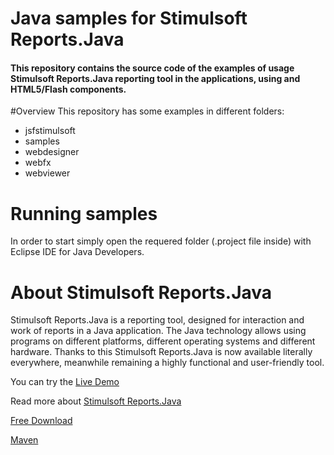 # Java samples for Stimulsoft Reports.Java

#### This repository contains the source code of the examples of usage Stimulsoft Reports.Java reporting tool in the applications, using and HTML5/Flash components.

#Overview
This repository has some examples in different folders:
* jsfstimulsoft
* samples
* webdesigner
* webfx
* webviewer

# Running samples
In order to start simply open the requered folder (.project file inside) with Eclipse IDE for Java Developers.

# About Stimulsoft Reports.Java
Stimulsoft Reports.Java is a reporting tool, designed for interaction and work of reports in a Java application. The Java technology allows using programs on different platforms, different operating systems and different hardware. Thanks to this Stimulsoft Reports.Java is now available literally everywhere, meanwhile remaining a highly functional and user-friendly tool.

You can try the [Live Demo](http://demo.stimulsoft.com#Java)

Read more about [Stimulsoft Reports.Java](https://www.stimulsoft.com/en/products/reports-java)

[Free Download](https://www.stimulsoft.com/en/downloads)

[Maven](https://search.maven.org/#search%7Cgav%7C1%7Cg%3A%22com.stimulsoft%22%20AND%20a%3A%22stimulsoft-reports-libs%22)
